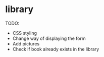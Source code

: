 # library

TODO:
- CSS styling
- Change way of displaying the form
- Add pictures
- Check if book already exists in the library